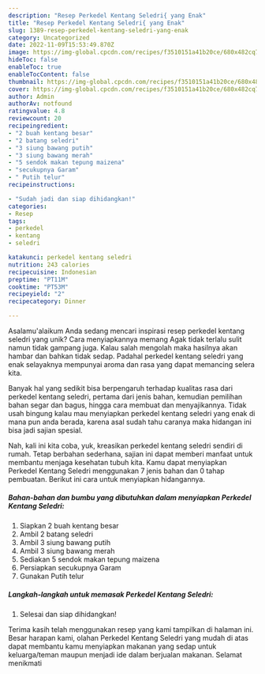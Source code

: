 ```yaml
---
description: "Resep Perkedel Kentang Seledri{ yang Enak"
title: "Resep Perkedel Kentang Seledri{ yang Enak"
slug: 1389-resep-perkedel-kentang-seledri-yang-enak
category: Uncategorized
date: 2022-11-09T15:53:49.870Z
image: https://img-global.cpcdn.com/recipes/f3510151a41b20ce/680x482cq70/perkedel-kentang-seledri-foto-resep-utama.jpg
hideToc: false
enableToc: true
enableTocContent: false
thumbnail: https://img-global.cpcdn.com/recipes/f3510151a41b20ce/680x482cq70/perkedel-kentang-seledri-foto-resep-utama.jpg
cover: https://img-global.cpcdn.com/recipes/f3510151a41b20ce/680x482cq70/perkedel-kentang-seledri-foto-resep-utama.jpg
author: Admin
authorAv: notfound
ratingvalue: 4.8
reviewcount: 20
recipeingredient:
- "2 buah kentang besar"
- "2 batang seledri"
- "3 siung bawang putih"
- "3 siung bawang merah"
- "5 sendok makan tepung maizena"
- "secukupnya Garam"
- " Putih telur"
recipeinstructions:

- "Sudah jadi dan siap dihidangkan!"
categories:
- Resep
tags:
- perkedel
- kentang
- seledri

katakunci: perkedel kentang seledri 
nutrition: 243 calories
recipecuisine: Indonesian
preptime: "PT11M"
cooktime: "PT53M"
recipeyield: "2"
recipecategory: Dinner

---
```



Asalamu'alaikum Anda sedang mencari inspirasi resep perkedel kentang seledri yang unik? Cara menyiapkannya memang Agak tidak terlalu sulit namun tidak gampang juga. Kalau salah mengolah maka hasilnya akan hambar dan bahkan tidak sedap. Padahal perkedel kentang seledri yang enak selayaknya mempunyai aroma dan rasa yang dapat memancing selera kita.


Banyak hal yang sedikit bisa berpengaruh terhadap kualitas rasa dari perkedel kentang seledri, pertama dari jenis bahan, kemudian pemilihan bahan segar dan bagus, hingga cara membuat dan menyajikannya. Tidak usah bingung kalau mau menyiapkan perkedel kentang seledri yang enak di mana pun anda berada, karena asal sudah tahu caranya maka hidangan ini bisa jadi sajian spesial.




Nah, kali ini kita coba, yuk, kreasikan perkedel kentang seledri sendiri di rumah. Tetap berbahan sederhana, sajian ini dapat memberi manfaat untuk membantu menjaga kesehatan tubuh kita. Kamu dapat menyiapkan Perkedel Kentang Seledri menggunakan 7 jenis bahan dan 0 tahap pembuatan. Berikut ini cara untuk menyiapkan hidangannya.

<!--inarticleads1-->

##### Bahan-bahan dan bumbu yang dibutuhkan dalam menyiapkan Perkedel Kentang Seledri:

1. Siapkan 2 buah kentang besar
1. Ambil 2 batang seledri
1. Ambil 3 siung bawang putih
1. Ambil 3 siung bawang merah
1. Sediakan 5 sendok makan tepung maizena
1. Persiapkan secukupnya Garam
1. Gunakan  Putih telur




<!--inarticleads2-->

##### Langkah-langkah untuk memasak Perkedel Kentang Seledri:


1. Selesai dan siap dihidangkan!



Terima kasih telah menggunakan resep yang kami tampilkan di halaman ini. Besar harapan kami, olahan Perkedel Kentang Seledri yang mudah di atas dapat membantu kamu menyiapkan makanan yang sedap untuk keluarga/teman maupun menjadi ide dalam berjualan makanan. Selamat menikmati
